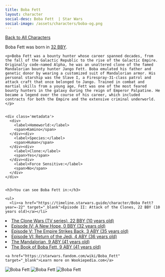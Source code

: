 ```yaml
---
title: Boba Fett
layout: character
social-desc: Boba Fett  | Star Wars
social-image: /assets/characters/boba-og.png
---
```

<a href="/character" class="smaller">Back to All Characters</a>

<div class="character-profile container">
  <div class="col-10">
    <p>
    Boba Fett             was born in <a href="https://timeline.starwars.guide/character/Boba Fett?year=-32" target="_blank">32 BBY</a>.
    </p>

    <p>Boba Fett was a bounty hunter whose career spanned decades, from the fall of the Galactic Republic to the rise of the Galactic Empire. Originally code-named Alpha, he was an unaltered clone of the famed Mandalorian bounty hunter Jango Fett. Boba emulated his father and genetic donor by wearing a customized suit of Mandalorian armor. His personal starship was the Slave I, a Firespray-31-class patrol and attack craft that once belonged to Jango. Trained in combat and martial skills from a young age, Fett was one of the most feared bounty hunters in the galaxy during the reign of Emperor Palpatine. He became a legend over the course of his career, which included contracts for both the Empire and the extensive criminal underworld.</p>


    <div class='metadata'>
      <div>
        <label>Homeworld:</label>
        <span>Kamino</span>
      </div><div>
        <label>Species:</label>
        <span>Human</span>
      </div><div>
        <label>Clone:</label>
        <span>Yes</span>
      </div><div>
        <label>Force Sensitive:</label>
        <span>No</span>
      </div>
    </div>


    <h3>You can see Boba Fett in:</h3>

    <ul>
      <li><a href="https://timeline.starwars.guide/character/Boba Fett?year=-22" target="_blank">Episode II: Attack of the Clones, 22 BBY (10 years old)</a></li>
  <li><a href="https://timeline.starwars.guide/character/Boba Fett?year=-22" target="_blank">The Clone Wars (TV series), 22 BBY (10 years old)</a></li>
  <li><a href="https://timeline.starwars.guide/character/Boba Fett?year=0" target="_blank">Episode IV: A New Hope, 0 BBY (32 years old)</a></li>
  <li><a href="https://timeline.starwars.guide/character/Boba Fett?year=3" target="_blank">Episode V: The Empire Strikes Back, 3 ABY (35 years old)</a></li>
  <li><a href="https://timeline.starwars.guide/character/Boba Fett?year=4" target="_blank">Episode VI: Return of the Jedi, 4 ABY (36 years old)</a></li>
  <li><a href="https://timeline.starwars.guide/character/Boba Fett?year=9" target="_blank">The Mandalorian, 9 ABY (41 years old)</a></li>
  <li><a href="https://timeline.starwars.guide/character/Boba Fett?year=9" target="_blank">The Book of Boba Fett, 9 ABY (41 years old)</a></li>
    </ul>

    <a href="https://starwars.fandom.com/wiki/Boba_Fett" target="_blank">Learn more on Wookiepedia.com</a>
  </div>
  <div class="character_image col-2">
    <img src="https://timeline.starwars.guide//images/boba-og.png" alt="Boba Fett" />
<img src="https://timeline.starwars.guide//images/boba-old.png" alt="Boba Fett" />
    <img src="https://timeline.starwars.guide//images/boba-young.png" alt="Boba Fett" />
    <ins class="adsbygoogle"
      style="display:block"
      data-ad-client="ca-pub-6056590143595280"
      data-ad-slot="1622037034"
      data-ad-format="auto"
      data-full-width-responsive="true"></ins>
    <script>
        (adsbygoogle = window.adsbygoogle || []).push({});
    </script>
  </div>
</div>
